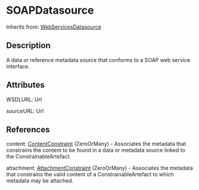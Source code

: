 
# SOAPDatasource

Inherits from: [WebServicesDatasource](WebServicesDatasource.md)



## Description

A data or reference metadata source that conforms to a SOAP web service interface.


## Attributes

WSDLURL: Url

sourceURL: Url



## References

content: [ContentConstraint](../Constraints/ContentConstraint.md) (ZeroOrMany) - Associates the metadata that constrains the content to be found in a data or metadata source linked to the ConstrainableArtefact.

attachment: [AttachmentConstraint](../Constraints/AttachmentConstraint.md) (ZeroOrMany) - Associates the metadata that constrains the valid content of a ConstrainableArtefact to which metadata may be attached.




